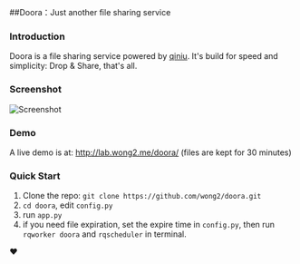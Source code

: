 ##Doora：Just another file sharing service

### Introduction

Doora is a file sharing service powered by [qiniu](http://www.qiniu.com/).
It's build for speed and simplicity: Drop & Share, that's all.

### Screenshot

![Screenshot](http://doora.qiniudn.com/screenshot.png)

### Demo

A live demo is at: <http://lab.wong2.me/doora/> (files are kept for 30 minutes)

### Quick Start

1. Clone the repo: `git clone https://github.com/wong2/doora.git`
2. `cd doora`, edit `config.py`
3. run `app.py`
4. if you need file expiration, set the expire time in `config.py`, then run `rqworker doora` and `rqscheduler` in terminal.

❤
